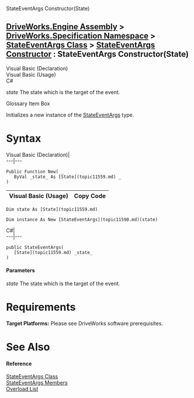 StateEventArgs Constructor(State)   
  
[DriveWorks.Engine Assembly](topic2156.md) > [DriveWorks.Specification Namespace](topic10764.md) > [StateEventArgs Class](topic11590.md) > [StateEventArgs Constructor](topic11596.md) : StateEventArgs Constructor(State)  
---  
  
Visual Basic (Declaration)    
Visual Basic (Usage)    
C# 

_state_
    The state which is the target of the event.

Glossary Item Box

Initializes a new instance of the [StateEventArgs](topic11590.md) type. 

# Syntax

Visual Basic (Declaration)|   
---|---  
      
    
    Public Function New( _
       ByVal _state_ As [State](topic11559.md) _
    )  
  
Visual Basic (Usage)| Copy Code  
---|---  
      
    
    Dim state As [State](topic11559.md)
     
    Dim instance As New [StateEventArgs](topic11590.md)(state)  
  
C#|   
---|---  
      
    
    public StateEventArgs( 
       [State](topic11559.md) _state_
    )  
  
#### Parameters

 _state_
    The state which is the target of the event.

# Requirements

**Target Platforms:** Please see DriveWorks software prerequisites.

# See Also

#### Reference

[StateEventArgs Class](topic11590.md)   
[StateEventArgs Members](topic11591.md)   
[Overload List](topic11596.md)


